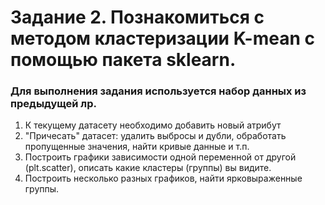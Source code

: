 # Задание 2. Познакомиться с методом кластеризации K-mean с помощью пакета sklearn. 

### Для выполнения задания используется набор данных из предыдущей лр.

1. К текущему датасету необходимо добавить новый атрибут
2. "Причесать" датасет: удалить выбросы и дубли, обработать пропущенные значения, найти кривые данные и т.п.
3. Построить графики зависимости одной переменной от другой (plt.scatter), описать какие кластеры (группы) вы видите. 
4. Построить несколько разных графиков, найти ярковыраженные группы.